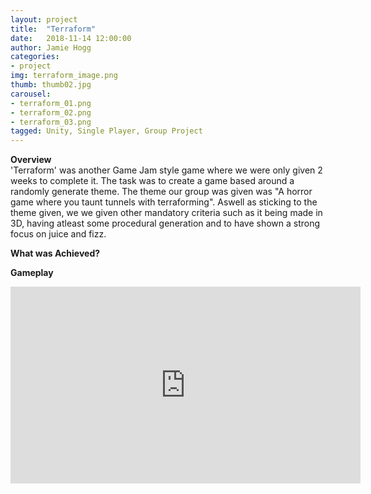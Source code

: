 ```yaml
---
layout: project
title:  "Terraform"
date:   2018-11-14 12:00:00
author: Jamie Hogg
categories:
- project
img: terraform_image.png
thumb: thumb02.jpg
carousel:
- terraform_01.png
- terraform_02.png
- terraform_03.png
tagged: Unity, Single Player, Group Project
---
```

<B>Overview</B><BR>
'Terraform' was another Game Jam style game where we were only given 2 weeks to complete it. The task was to create a game based around a randomly generate theme. The theme our group was given was "A horror game where you taunt tunnels with terraforming". Aswell as sticking to the theme given, we we given other mandatory criteria such as it being made in 3D, having atleast some procedural generation and to have shown a strong focus on juice and fizz.

<B>What was Achieved?</B><BR>


<B>Gameplay</B><BR>
<iframe width="560" height="315" src="https://www.youtube.com/embed/3yHmqLMcRAU" frameborder="0" allow="accelerometer; autoplay; encrypted-media; gyroscope; picture-in-picture" allowfullscreen></iframe>
